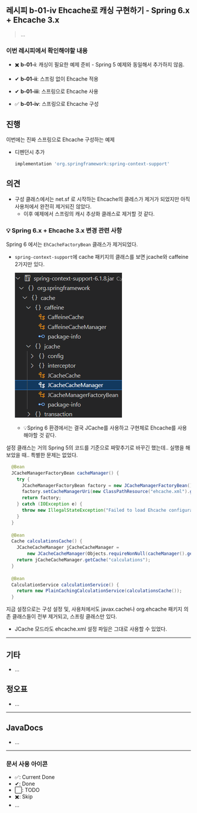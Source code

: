 ## 레시피 b-01-iv Ehcache로 캐싱 구현하기 -  Spring 6.x + Ehcache 3.x

> ...

### 이번 레시피에서 확인해야할  내용

* ✖️ **b-01-i**:  캐싱이 필요한 예제 준비 - Spring 5 예제와 동일해서 추가하지 않음.

* ✔ **b-01-ii**:  스프링 없이 Ehcache 적용 

* ✔ **b-01-iii**:  스프링으로 Ehcache 사용

* ✅ **b-01-iv**:  스프링으로 Ehcache 구성

  



## 진행

이번에는 진짜 스프링으로 Ehcache 구성하는 예제

* 디펜던시 추가

  ```groovy
  implementation 'org.springframework:spring-context-support'
  ```

  


## 의견

* 구성 클래스에서는 net.sf 로 시작하는 Ehcache의 클레스가 제거가 되었지만 아직 사용처에서 완전히 제거되진 않았다.
  * 이후 예제에서 스프링의 캐시 추상화 클래스로 제거할 것 같다.



### 💡 Spring 6.x + Ehcache 3.x 변경 관련 사항

Spring 6 에서는 `EhCacheFactoryBean` 클래스가 제거되었다.

* `spring-context-support`에 cache 패키지의 클래스를 보면 jcache와 caffeine 2가지만 있다.

  ![image-20240613005309704](doc-resources/image-20240613005309704.png)

  

  * 💡Spring 6 환경에서는 결국 JCache를 사용하고 구현체로 Ehcache를 사용해야할 것 같다.

설정 클래스는 거의 Spring 5의 코드를 기준으로 짜맞추기로 바꾸긴 했는데.. 실행을 해보았을 때.. 특별한 문제는 없었다.

```java
  @Bean
  JCacheManagerFactoryBean cacheManager() {
    try {
      JCacheManagerFactoryBean factory = new JCacheManagerFactoryBean();
      factory.setCacheManagerUri(new ClassPathResource("ehcache.xml").getURI());
      return factory;
    } catch (IOException e) {
      throw new IllegalStateException("Failed to load Ehcache configuration", e);
    }
  }

  @Bean
  Cache calculationsCache() {
    JCacheCacheManager jCacheCacheManager =
        new JCacheCacheManager(Objects.requireNonNull(cacheManager().getObject()));
    return jCacheCacheManager.getCache("calculations");
  }

  @Bean
  CalculationService calculationService() {
    return new PlainCachingCalculationService(calculationsCache());
  }
```

지금 설정으로는 구성 설정 및, 사용처에서도 javax.cache나 org.ehcache 패키지 의존 클래스들이 전부 제거되고, 스프링 클래스만 있다.

* JCache 모드라도 ehcache.xml 설정 파일은 그대로 사용할 수 있었다.



---

## 기타

* ...

  

## 정오표

* ...
  


---

## JavaDocs

* ...



---

### 문서 사용 아이콘

* ✅: Current Done
* ✔: Done
* ⬜: TODO
* ✖️: Skip
* ...

